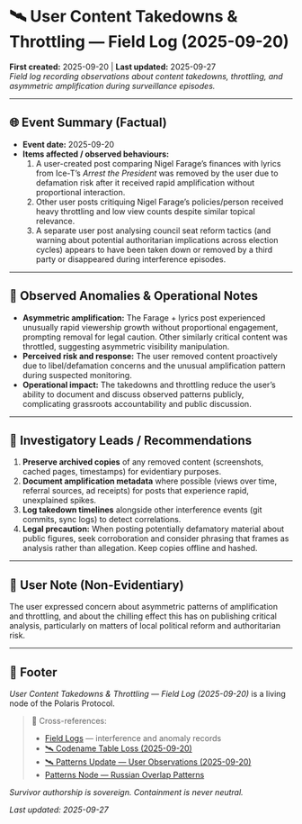# 🛰️ User Content Takedowns & Throttling — Field Log (2025-09-20)  
**First created:** 2025-09-20 | **Last updated:** 2025-09-27  
*Field log recording observations about content takedowns, throttling, and asymmetric amplification during surveillance episodes.*  

---

## 🌐 Event Summary (Factual)  
- **Event date:** 2025-09-20  
- **Items affected / observed behaviours:**  
  1. A user-created post comparing Nigel Farage’s finances with lyrics from Ice-T’s *Arrest the President* was removed by the user due to defamation risk after it received rapid amplification without proportional interaction.  
  2. Other user posts critiquing Nigel Farage’s policies/person received heavy throttling and low view counts despite similar topical relevance.  
  3. A separate user post analysing council seat reform tactics (and warning about potential authoritarian implications across election cycles) appears to have been taken down or removed by a third party or disappeared during interference episodes.  

---

## 📍 Observed Anomalies & Operational Notes  
- **Asymmetric amplification:** The Farage + lyrics post experienced unusually rapid viewership growth without proportional engagement, prompting removal for legal caution. Other similarly critical content was throttled, suggesting asymmetric visibility manipulation.  
- **Perceived risk and response:** The user removed content proactively due to libel/defamation concerns and the unusual amplification pattern during suspected monitoring.  
- **Operational impact:** The takedowns and throttling reduce the user’s ability to document and discuss observed patterns publicly, complicating grassroots accountability and public discussion.  

---

## 🔎 Investigatory Leads / Recommendations  
1. **Preserve archived copies** of any removed content (screenshots, cached pages, timestamps) for evidentiary purposes.  
2. **Document amplification metadata** where possible (views over time, referral sources, ad receipts) for posts that experience rapid, unexplained spikes.  
3. **Log takedown timelines** alongside other interference events (git commits, sync logs) to detect correlations.  
4. **Legal precaution:** When posting potentially defamatory material about public figures, seek corroboration and consider phrasing that frames as analysis rather than allegation. Keep copies offline and hashed.  

---

## 📝 User Note (Non-Evidentiary)  
The user expressed concern about asymmetric patterns of amplification and throttling, and about the chilling effect this has on publishing critical analysis, particularly on matters of local political reform and authoritarian risk.  

---

## 🏮 Footer  

*User Content Takedowns & Throttling — Field Log (2025-09-20)* is a living node of the Polaris Protocol.  

> 📡 Cross-references:  
> - [Field Logs](../Field_Logs/) — interference and anomaly records  
> - [🛰️ Codename Table Loss (2025-09-20)](../Field_Logs/🛰️_codename_table_loss_2025-09-20.md)  
> - [🛰️ Patterns Update — User Observations (2025-09-20)](../Field_Logs/🛰️_patterns_update_user_observations_2025-09-20.md)  
> - [Patterns Node — Russian Overlap Patterns](../Big_Picture_Protocols/💸_russian_overlap_patterns.md)  

*Survivor authorship is sovereign. Containment is never neutral.*  

_Last updated: 2025-09-27_  
